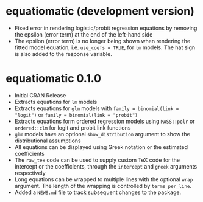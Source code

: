 # equatiomatic (development version)
* Fixed error in rendering logistic/probit regression equations by removing the epsilon (error term) at the end of the left-hand side
* The epsilon (error term) is no longer being shown when rendering the fitted model equation, i.e. `use_coefs = TRUE`, for `lm` models. The hat sign is also added to the response variable. 

# equatiomatic 0.1.0
* Initial CRAN Release
* Extracts equations for `lm` models
* Extracts equations for `glm` models with `family = binomial(link = "logit")` or `family = binomial(link = "probit")`
* Extracts equations form ordered regression models using `MASS::polr` or `ordered::clm` for logit and probit link functions
* `glm` models have an optional `show_distribution` argument to show the distributional assumptions
* All equations can be displayed using Greek notation or the estimated coefficients
* The `raw_tex` code can be used to supply custom TeX code for the intercept or the coefficients, through the `intercept` and `greek` arguments respectively
* Long equations can be wrapped to multiple lines with the optional `wrap` argument. The length of the wrapping is controlled by `terms_per_line`.
* Added a `NEWS.md` file to track subsequent changes to the package.
